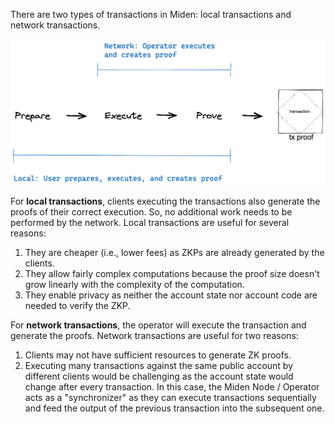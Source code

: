 There are two types of transactions in Miden: local transactions and network transactions.

<p align="center">
    <img src="../../../img/architecture/transaction/local_vs_network_transaction.png">
</p>

For **local transactions**, clients executing the transactions also generate the proofs of their correct execution. So, no additional work needs to be performed by the network. Local transactions are useful for several reasons:

1. They are cheaper (i.e., lower fees) as ZKPs are already generated by the clients.
2. They allow fairly complex computations because the proof size doesn't grow linearly with the complexity of the computation.
3. They enable privacy as neither the account state nor account code are needed to verify the ZKP.

For **network transactions**, the operator will execute the transaction and generate the proofs. Network transactions are useful for two reasons:

1. Clients may not have sufficient resources to generate ZK proofs.
2. Executing many transactions against the same public account by different clients would be challenging as the account state would change after every transaction. In this case, the Miden Node / Operator acts as a "synchronizer" as they can execute transactions sequentially and feed the output of the previous transaction into the subsequent one.
